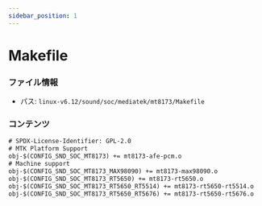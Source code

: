 ```yaml
---
sidebar_position: 1
---
```

# Makefile

### ファイル情報

- パス: `linux-v6.12/sound/soc/mediatek/mt8173/Makefile`

### コンテンツ

```txt
# SPDX-License-Identifier: GPL-2.0
# MTK Platform Support
obj-$(CONFIG_SND_SOC_MT8173) += mt8173-afe-pcm.o
# Machine support
obj-$(CONFIG_SND_SOC_MT8173_MAX98090) += mt8173-max98090.o
obj-$(CONFIG_SND_SOC_MT8173_RT5650) += mt8173-rt5650.o
obj-$(CONFIG_SND_SOC_MT8173_RT5650_RT5514) += mt8173-rt5650-rt5514.o
obj-$(CONFIG_SND_SOC_MT8173_RT5650_RT5676) += mt8173-rt5650-rt5676.o

```
